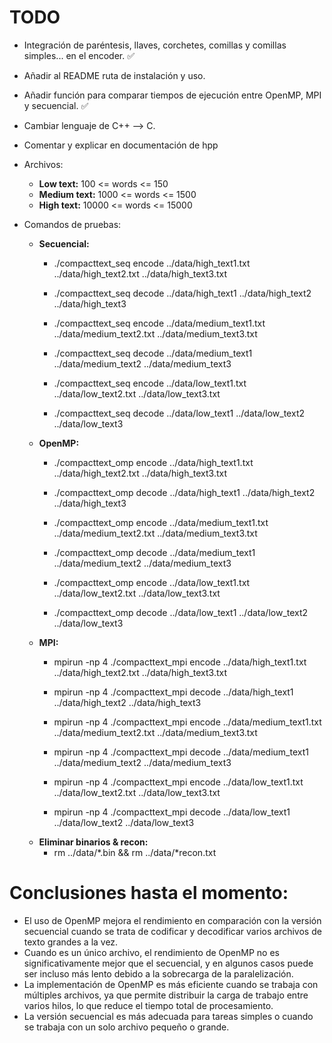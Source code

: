 # TODO
- Integración de paréntesis, llaves, corchetes, comillas y comillas simples... en el encoder. ✅
- Añadir al README ruta de instalación y uso.
- Añadir función para comparar tiempos de ejecución entre OpenMP, MPI y secuencial. ✅
- Cambiar lenguaje de C++ --> C.
- Comentar y explicar en documentación de hpp
- Archivos:
    - **Low text:** 100 <= words <= 150
    - **Medium text:** 1000 <= words <= 1500
    - **High text:** 10000 <= words <= 15000

- Comandos de pruebas:
    - **Secuencial:**
        - ./compacttext_seq encode ../data/high_text1.txt ../data/high_text2.txt ../data/high_text3.txt
        - ./compacttext_seq decode ../data/high_text1 ../data/high_text2 ../data/high_text3

        - ./compacttext_seq encode ../data/medium_text1.txt ../data/medium_text2.txt ../data/medium_text3.txt
        - ./compacttext_seq decode ../data/medium_text1 ../data/medium_text2 ../data/medium_text3

        - ./compacttext_seq encode ../data/low_text1.txt ../data/low_text2.txt ../data/low_text3.txt
        - ./compacttext_seq decode ../data/low_text1 ../data/low_text2 ../data/low_text3
    - **OpenMP:**
        - ./compacttext_omp encode ../data/high_text1.txt ../data/high_text2.txt ../data/high_text3.txt
        - ./compacttext_omp decode ../data/high_text1 ../data/high_text2 ../data/high_text3

        - ./compacttext_omp encode ../data/medium_text1.txt ../data/medium_text2.txt ../data/medium_text3.txt
        - ./compacttext_omp decode ../data/medium_text1 ../data/medium_text2 ../data/medium_text3

        - ./compacttext_omp encode ../data/low_text1.txt ../data/low_text2.txt ../data/low_text3.txt
        - ./compacttext_omp decode ../data/low_text1 ../data/low_text2 ../data/low_text3
    - **MPI:**
        - mpirun -np 4 ./compacttext_mpi encode ../data/high_text1.txt ../data/high_text2.txt ../data/high_text3.txt
        - mpirun -np 4 ./compacttext_mpi decode ../data/high_text1 ../data/high_text2 ../data/high_text3

        - mpirun -np 4 ./compacttext_mpi encode ../data/medium_text1.txt ../data/medium_text2.txt ../data/medium_text3.txt
        - mpirun -np 4 ./compacttext_mpi decode ../data/medium_text1 ../data/medium_text2 ../data/medium_text3

        - mpirun -np 4 ./compacttext_mpi encode ../data/low_text1.txt ../data/low_text2.txt ../data/low_text3.txt
        - mpirun -np 4 ./compacttext_mpi decode ../data/low_text1 ../data/low_text2 ../data/low_text3
    - **Eliminar binarios & recon:**
        - rm ../data/*.bin && rm ../data/*recon.txt


# Conclusiones hasta el momento:
- El uso de OpenMP mejora el rendimiento en comparación con la versión secuencial cuando se trata de codificar y decodificar varios archivos de texto grandes a la vez.
- Cuando es un único archivo, el rendimiento de OpenMP no es significativamente mejor que el secuencial, y en algunos casos puede ser incluso más lento debido a la sobrecarga de la paralelización.
- La implementación de OpenMP es más eficiente cuando se trabaja con múltiples archivos, ya que permite distribuir la carga de trabajo entre varios hilos, lo que reduce el tiempo total de procesamiento.
- La versión secuencial es más adecuada para tareas simples o cuando se trabaja con un solo archivo pequeño o grande.
